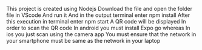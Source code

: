 This project is created using Nodejs
Download the file and open the folder file in VScode 
And run it 
And in the output terminal enter npm install
After this execution in terminal enter npm start 
A QR code will be displayed
In order to scan the QR code 
In android you must install Expo go whereas 
In ios you just scan using the camera app 
You must ensure that the network in your smartphone must be same as the network in your laptop
